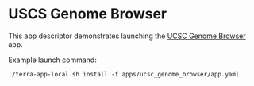 # USCS Genome Browser

This app descriptor demonstrates launching the [UCSC Genome Browser](https://genome.ucsc.edu/) app.

Example launch command:
```
./terra-app-local.sh install -f apps/ucsc_genome_browser/app.yaml
```
